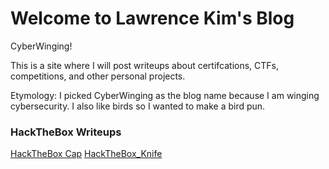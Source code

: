 # Welcome to Lawrence Kim's Blog

CyberWinging!

This is a site where I will post writeups about certifcations, CTFs, competitions, and other personal projects.

Etymology: I picked CyberWinging as the blog name because I am winging cybersecurity. I also like birds so I wanted to make a bird pun.

### HackTheBox Writeups
[HackTheBox Cap](/Writeups/HackTheBox_Cap.md)
[HackTheBox_Knife](/Writeups/HackTheBox_Knife.md)

